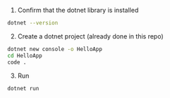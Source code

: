 1. Confirm that the dotnet library is installed

```bash
dotnet --version
```

2. Create a dotnet project (already done in this repo)

```bash
dotnet new console -o HelloApp
cd HelloApp
code .
```

3. Run

```bash
dotnet run
```
